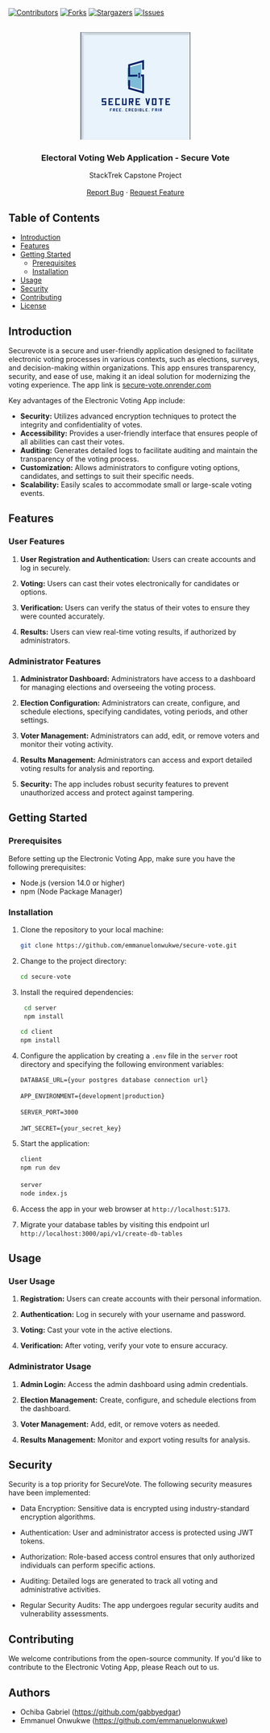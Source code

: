 [![Contributors][contributors-shield]][contributors-url]
[![Forks][forks-shield]][forks-url]
[![Stargazers][stars-shield]][stars-url]
[![Issues][issues-shield]][issues-url]

<!-- PROJECT LOGO HERE -->
<br />
<div align="center"> 
  <img src="./client/public/banner-and-logo.png" alt="Logo">

  <h3 align="center">Electoral Voting Web Application - Secure Vote</h3>
  <p align="center">
    StackTrek Capstone Project
    <br />
    <!-- <a href="https://recipe-page-eta.vercel.app/"><strong>See Live Version »</strong></a> -->
    <!-- <br /> -->
    <br />
    <!-- <a href="https://recipe-page-eta.vercel.app/">View Demo</a> -->
    <!-- · -->
    <a href="https://github.com/emmanuelonwukwe/secure-vote/issues">Report Bug</a>
    ·
    <a href="https://github.com/emmanuelonwukwe/secure-vote/issues">Request Feature</a>
  </p>
</div>

## Table of Contents

- [Introduction](#introduction)
- [Features](#features)
- [Getting Started](#getting-started)
  - [Prerequisites](#prerequisites)
  - [Installation](#installation)
- [Usage](#usage)
- [Security](#security)
- [Contributing](#contributing)
- [License](#license)

## Introduction

Securevote is a secure and user-friendly application designed to facilitate electronic voting processes in various contexts, such as elections, surveys, and decision-making within organizations. This app ensures transparency, security, and ease of use, making it an ideal solution for modernizing the voting experience. The app link is [secure-vote.onrender.com](secure-vote.onrender.com)

Key advantages of the Electronic Voting App include:

- **Security:** Utilizes advanced encryption techniques to protect the integrity and confidentiality of votes.
- **Accessibility:** Provides a user-friendly interface that ensures people of all abilities can cast their votes.
- **Auditing:** Generates detailed logs to facilitate auditing and maintain the transparency of the voting process.
- **Customization:** Allows administrators to configure voting options, candidates, and settings to suit their specific needs.
- **Scalability:** Easily scales to accommodate small or large-scale voting events.

## Features

### User Features

1. **User Registration and Authentication:** Users can create accounts and log in securely.

2. **Voting:** Users can cast their votes electronically for candidates or options.

3. **Verification:** Users can verify the status of their votes to ensure they were counted accurately.

4. **Results:** Users can view real-time voting results, if authorized by administrators.

### Administrator Features

1. **Administrator Dashboard:** Administrators have access to a dashboard for managing elections and overseeing the voting process.

2. **Election Configuration:** Administrators can create, configure, and schedule elections, specifying candidates, voting periods, and other settings.

3. **Voter Management:** Administrators can add, edit, or remove voters and monitor their voting activity.

4. **Results Management:** Administrators can access and export detailed voting results for analysis and reporting.

5. **Security:** The app includes robust security features to prevent unauthorized access and protect against tampering.

## Getting Started

### Prerequisites

Before setting up the Electronic Voting App, make sure you have the following prerequisites:

- Node.js (version 14.0 or higher)
- npm (Node Package Manager)

### Installation

1. Clone the repository to your local machine:

   ```bash
   git clone https://github.com/emmanuelonwukwe/secure-vote.git
   ```

2. Change to the project directory:

   ```bash
   cd secure-vote
   ```

3. Install the required dependencies:
   ```bash
    cd server
    npm install
   ```
   ```bash
   cd client
   npm install
   ```

4. Configure the application by creating a `.env` file in the `server` root directory and specifying the following environment variables:

   ```
   DATABASE_URL={your postgres database connection url}

   APP_ENVIRONMENT={development|production}

   SERVER_PORT=3000

   JWT_SECRET={your_secret_key}
   ```


5. Start the application:

   ```bash
   client
   npm run dev

   server
   node index.js
   ```

6. Access the app in your web browser at `http://localhost:5173`.

7. Migrate your database tables by visiting this endpoint url `http://localhost:3000/api/v1/create-db-tables`

## Usage

### User Usage

1. **Registration:** Users can create accounts with their personal information.

2. **Authentication:** Log in securely with your username and password.

3. **Voting:** Cast your vote in the active elections.

4. **Verification:** After voting, verify your vote to ensure accuracy.

### Administrator Usage

1. **Admin Login:** Access the admin dashboard using admin credentials.

2. **Election Management:** Create, configure, and schedule elections from the dashboard.

3. **Voter Management:** Add, edit, or remove voters as needed.

4. **Results Management:** Monitor and export voting results for analysis.

## Security

Security is a top priority for SecureVote. The following security measures have been implemented:

- Data Encryption: Sensitive data is encrypted using industry-standard encryption algorithms.

- Authentication: User and administrator access is protected using JWT tokens.

- Authorization: Role-based access control ensures that only authorized individuals can perform specific actions.

- Auditing: Detailed logs are generated to track all voting and administrative activities.

- Regular Security Audits: The app undergoes regular security audits and vulnerability assessments.


## Contributing

We welcome contributions from the open-source community. If you'd like to contribute to the Electronic Voting App, please Reach out to us.

## Authors
* Ochiba Gabriel (https://github.com/gabbyedgar) 
* Emmanuel Onwukwe (https://github.com/emmanuelonwukwe)




[contributors-shield]: https://img.shields.io/github/contributors/emmanuelonwukwe/secure-vote.svg?style=for-the-badge
[contributors-url]: https://github.com/emmanuelonwukwe/secure-vote/graphs/contributors
[forks-shield]: https://img.shields.io/github/forks/emmanuelonwukwe/secure-vote.svg?style=for-the-badge
[forks-url]: https://github.com/emmanuelonwukwe/secure-vote/network/members
[stars-shield]: https://img.shields.io/github/stars/emmanuelonwukwe/secure-vote.svg?style=for-the-badge
[stars-url]: https://github.com/emmanuelonwukwe/secure-vote/stargazers
[issues-shield]: https://img.shields.io/github/issues/emmanuelonwukwe/secure-vote.svg?style=for-the-badge
[issues-url]: https://github.com/emmanuelonwukwe/secure-vote/issues
[React.js]: https://img.shields.io/badge/React-20232A?style=for-the-badge&logo=react&logoColor=61DAFB
[React-url]: https://reactjs.org/
[Vite]: https://img.shields.io/badge/vite-%23646CFF.svg?style=for-the-badge&logo=vite&logoColor=white
[Vite-url]: https://vitejs.dev/
[TailwindCSS]: https://img.shields.io/badge/tailwindcss-%2338BDF8.svg?style=for-the-badge&logo=tailwind-css&logoColor=white
[TailwindCSS-url]: https://tailwindcss.com/
